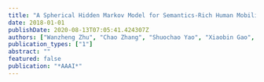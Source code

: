 ```yaml
---
title: "A Spherical Hidden Markov Model for Semantics-Rich Human Mobility Modeling."
date: 2018-01-01
publishDate: 2020-08-13T07:05:41.424307Z
authors: ["Wanzheng Zhu", "Chao Zhang", "Shuochao Yao", "Xiaobin Gao", "Jiawei Han"]
publication_types: ["1"]
abstract: ""
featured: false
publication: "*AAAI*"
---
```


